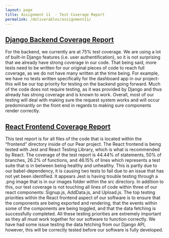 ```yaml
---
layout: page
title: Assignment 11  - Test Coverage Report
permalink: /deliverables/assignment11/
---
```


<h2><a href="https://samlempp.github.io/ZIP-Code-Lookup/deliverables/coverage/backend/index.html">Django Backend Coverage Report</a></h2>

<p>For the backend, we currently are at 75% test coverage. We are using a lot of built-in Django features (i.e. user authentification), so it is not surprising that we already have strong coverage in our code. That being said, more tests need to be written for our original pieces of code to reach full coverage, as we do not have many written at the time being. For example, we have no tests written specifically for the dashboard app in our project- this will be our top priority for testing on the backend going forward. Much of the code does not require testing, as it was provided by Django and thus already has strong coverage and is known to work. Overall, most of our testing will deal with making sure the request system works and will occur predominantly on the front end in regards to making sure components render correctly.</p>

<h2><a href="https://samlempp.github.io/ZIP-Code-Lookup/deliverables/lcov-report/index.html">React Frontend Coverage Report</a></h2>

<p>This test report is for all files of the code that is located within the “frontend” directory inside of our Pear project. The React frontend is being tested with Jest and React Testing Library, which is what is recommended by React. The coverage of the test report is 44.44% of statements, 50% of branches, 26.2% of functions, and 46.15% of lines which represents a test suite that is in between being healthy and unhealthy. This is partly due to our babel-dependency, it is causing two tests to fail due to an issue that has not yet been identified. It appears Jest is having trouble testing through a .png image that is in our images folder within the src directory. In addition to this, our test coverage is not touching all lines of code within three of our react components: Signup.js, AddData.js, and Upload.js. The top testing priorities within the React frontend aspect of our software is to ensure that the components are being exported and rendering, that the events within some of the components are being toggled, and that the data fetching is successfully completed. All these testing priorities are extremely important as they all must work together for our software to function correctly. We have had some issue testing the data fetching from our Django API, however, this will be correctly tested before our software is fully developed.
</p>
